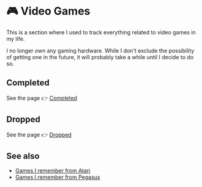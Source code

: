 # 🎮 Video Games

This is a section where I used to track everything related to video games in my life.

I no longer own any gaming hardware. While I don't exclude the possibility of getting one in the future, it will probably take a while until I decide to do so.

## Completed

See the page 👉 [Completed](./lists/completed.md)

## Dropped

See the page 👉 [Dropped](./lists/dropped.md)

## See also

- [Games I remember from Atari](../computers/atari-65xe.md#games-i-remember-from-atari)
- [Games I remember from Pegasus](../video-game-consoles/pegasus-mt-777dx.md#games-i-remember-from-pegasus)
